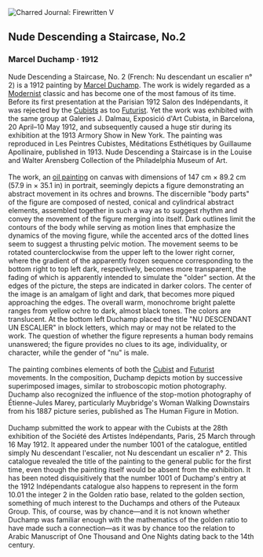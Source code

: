<div class="artwork-of-the-day">
  <div class="container">
    <div class="img-wrapper">
      <img
        src="https://uploads5.wikiart.org/images/marcel-duchamp/nude-descending-a-staircase-no-2-1912.jpg!Large.jpg"
        alt="Charred Journal: Firewritten V" />
    </div>
    <div class="artwork-detail">
      <div class="artwork-origin"> 
        <h2 class="artwork-name">Nude Descending a Staircase, No.2</h2>
        <h3 class="artist">
          Marcel Duchamp
                    ·  1912
        </h3>
      </div>
      <p class="description">
        <span class="artwork-description-text ng-binding" ng-bind-html="viewModel.ArtworkOfTheDay.Description | unsafe">Nude Descending a Staircase, No. 2 (French: Nu descendant un escalier n° 2) is a 1912 painting by <a target="_blank" href="/en/marcel-duchamp">Marcel Duchamp</a>. The work is widely regarded as a <a target="_blank" href="/en/artists-by-art-movement/modernism">Modernist</a> classic and has become one of the most famous of its time. Before its first presentation at the Parisian 1912 Salon des Indépendants, it was rejected by the <a target="_blank" href="/en/artists-by-art-movement/cubism">Cubists</a> as too <a target="_blank" href="/en/artists-by-art-movement/futurism">Futurist</a>. Yet the work was exhibited with the same group at Galeries J. Dalmau, Exposició d'Art Cubista, in Barcelona, 20 April–10 May 1912, and subsequently caused a huge stir during its exhibition at the 1913 Armory Show in New York. The painting was reproduced in Les Peintres Cubistes, Méditations Esthétiques by Guillaume Apollinaire, published in 1913. Nude Descending a Staircase is in the Louise and Walter Arensberg Collection of the Philadelphia Museum of Art.
<br>
<br>The work, an <a target="_blank" href="/en/paintings-by-media/oil-on-sacking">oil painting</a> on canvas with dimensions of 147&nbsp;cm × 89.2&nbsp;cm (57.9&nbsp;in × 35.1&nbsp;in) in portrait, seemingly depicts a figure demonstrating an abstract movement in its ochres and browns. The discernible "body parts" of the figure are composed of nested, conical and cylindrical abstract elements, assembled together in such a way as to suggest rhythm and convey the movement of the figure merging into itself. Dark outlines limit the contours of the body while serving as motion lines that emphasize the dynamics of the moving figure, while the accented arcs of the dotted lines seem to suggest a thrusting pelvic motion. The movement seems to be rotated counterclockwise from the upper left to the lower right corner, where the gradient of the apparently frozen sequence corresponding to the bottom right to top left dark, respectively, becomes more transparent, the fading of which is apparently intended to simulate the "older" section. At the edges of the picture, the steps are indicated in darker colors. The center of the image is an amalgam of light and dark, that becomes more piqued approaching the edges. The overall warm, monochrome bright palette ranges from yellow ochre to dark, almost black tones. The colors are translucent. At the bottom left Duchamp placed the title "NU DESCENDANT UN ESCALIER" in block letters, which may or may not be related to the work. The question of whether the figure represents a human body remains unanswered; the figure provides no clues to its age, individuality, or character, while the gender of "nu" is male.
<br>
<br>The painting combines elements of both the <a target="_blank" href="/en/artists-by-art-movement/cubism">Cubist</a> and <a target="_blank" href="/en/artists-by-art-movement/futurism">Futurist</a> movements. In the composition, Duchamp depicts motion by successive superimposed images, similar to stroboscopic motion photography. Duchamp also recognized the influence of the stop-motion photography of Étienne-Jules Marey, particularly Muybridge's Woman Walking Downstairs from his 1887 picture series, published as The Human Figure in Motion.
<br>
<br>Duchamp submitted the work to appear with the Cubists at the 28th exhibition of the Société des Artistes Indépendants, Paris, 25 March through 16 May 1912. It appeared under the number 1001 of the catalogue, entitled simply Nu descendant l'escalier, not Nu descendant un escalier n° 2. This catalogue revealed the title of the painting to the general public for the first time, even though the painting itself would be absent from the exhibition. It has been noted disquisitively that the number 1001 of Duchamp's entry at the 1912 Indépendants catalogue also happens to represent in the form 10.01 the integer 2 in the Golden ratio base, related to the golden section, something of much interest to the Duchamps and others of the Puteaux Group. This, of course, was by chance—and it is not known whether Duchamp was familiar enough with the mathematics of the golden ratio to have made such a connection—as it was by chance too the relation to Arabic Manuscript of One Thousand and One Nights dating back to the 14th century.</span>
                        <div class="text-shadow-container" ng-show="showShadow" style=""></div>
      </p>
    </div>
  </div>

</div>
